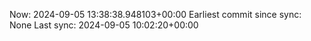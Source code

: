 Now: 2024-09-05 13:38:38.948103+00:00 Earliest commit since sync: None Last sync: 2024-09-05 10:02:20+00:00
